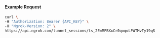 
#### Example Request

```bash 
curl \
-H "Authorization: Bearer {API_KEY}" \
-H "Ngrok-Version: 2" \
https://api.ngrok.com/tunnel_sessions/ts_2EmMPBXxCr0qoqoLPWTMvTy19qS
